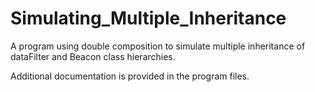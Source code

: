 # Simulating_Multiple_Inheritance
A program using double composition to simulate multiple inheritance of dataFilter and Beacon class hierarchies. 

Additional documentation is provided in the program files. 
